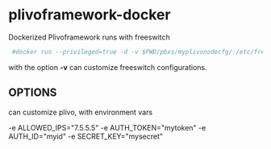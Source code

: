 # plivoframework-docker
Dockerized Plivoframework runs with freeswitch

~~~bash
 #docker run --privileged=true -d -v $PWD/pbxs/myplivonodecfg/:/etc/freeswitch --name myplivonode -ti neurotec/plivoframework-node
~~~

with the option **-v** can customize freeswitch configurations.

## OPTIONS
can customize plivo, with environment vars 

 -e ALLOWED_IPS="7.5.5.5"
 -e AUTH_TOKEN="mytoken"
 -e AUTH_ID="myid"
 -e SECRET_KEY="mysecret"

